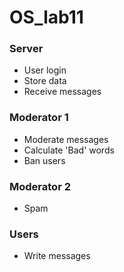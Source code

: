 # OS_lab11
### Server
- User login
- Store data
- Receive messages
### Moderator 1
- Moderate messages
- Calculate 'Bad' words
- Ban users
### Moderator 2
- Spam
### Users
- Write messages
